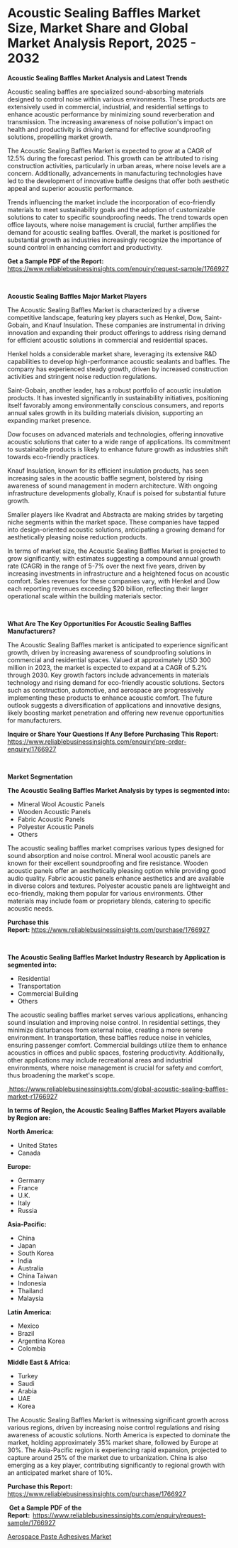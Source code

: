<p><h1>Acoustic Sealing Baffles Market Size, Market Share and Global Market Analysis Report, 2025 - 2032</h1></p><p><strong>Acoustic Sealing Baffles Market Analysis and Latest Trends</strong></p>
<p><p>Acoustic sealing baffles are specialized sound-absorbing materials designed to control noise within various environments. These products are extensively used in commercial, industrial, and residential settings to enhance acoustic performance by minimizing sound reverberation and transmission. The increasing awareness of noise pollution's impact on health and productivity is driving demand for effective soundproofing solutions, propelling market growth.</p><p>The Acoustic Sealing Baffles Market is expected to grow at a CAGR of 12.5% during the forecast period. This growth can be attributed to rising construction activities, particularly in urban areas, where noise levels are a concern. Additionally, advancements in manufacturing technologies have led to the development of innovative baffle designs that offer both aesthetic appeal and superior acoustic performance.</p><p>Trends influencing the market include the incorporation of eco-friendly materials to meet sustainability goals and the adoption of customizable solutions to cater to specific soundproofing needs. The trend towards open office layouts, where noise management is crucial, further amplifies the demand for acoustic sealing baffles. Overall, the market is positioned for substantial growth as industries increasingly recognize the importance of sound control in enhancing comfort and productivity.</p></p>
<p><strong>Get a Sample PDF of the Report:&nbsp;</strong> <a href="https://www.reliablebusinessinsights.com/enquiry/request-sample/1766927?utm_campaign=2302&utm_medium=2&utm_source=Github&utm_content=ia&utm_term=03042025&utm_id=acoustic-sealing-baffles">https://www.reliablebusinessinsights.com/enquiry/request-sample/1766927</a></p>
<p>&nbsp;</p>
<p><strong>Acoustic Sealing Baffles Major Market Players</strong></p>
<p><p>The Acoustic Sealing Baffles Market is characterized by a diverse competitive landscape, featuring key players such as Henkel, Dow, Saint-Gobain, and Knauf Insulation. These companies are instrumental in driving innovation and expanding their product offerings to address rising demand for efficient acoustic solutions in commercial and residential spaces.</p><p>Henkel holds a considerable market share, leveraging its extensive R&D capabilities to develop high-performance acoustic sealants and baffles. The company has experienced steady growth, driven by increased construction activities and stringent noise reduction regulations.</p><p>Saint-Gobain, another leader, has a robust portfolio of acoustic insulation products. It has invested significantly in sustainability initiatives, positioning itself favorably among environmentally conscious consumers, and reports annual sales growth in its building materials division, supporting an expanding market presence.</p><p>Dow focuses on advanced materials and technologies, offering innovative acoustic solutions that cater to a wide range of applications. Its commitment to sustainable products is likely to enhance future growth as industries shift towards eco-friendly practices.</p><p>Knauf Insulation, known for its efficient insulation products, has seen increasing sales in the acoustic baffle segment, bolstered by rising awareness of sound management in modern architecture. With ongoing infrastructure developments globally, Knauf is poised for substantial future growth.</p><p>Smaller players like Kvadrat and Abstracta are making strides by targeting niche segments within the market space. These companies have tapped into design-oriented acoustic solutions, anticipating a growing demand for aesthetically pleasing noise reduction products.</p><p>In terms of market size, the Acoustic Sealing Baffles Market is projected to grow significantly, with estimates suggesting a compound annual growth rate (CAGR) in the range of 5-7% over the next five years, driven by increasing investments in infrastructure and a heightened focus on acoustic comfort. Sales revenues for these companies vary, with Henkel and Dow each reporting revenues exceeding $20 billion, reflecting their larger operational scale within the building materials sector.</p></p>
<p>&nbsp;</p>
<p><strong>What Are The Key Opportunities For Acoustic Sealing Baffles Manufacturers?</strong></p>
<p><p>The Acoustic Sealing Baffles market is anticipated to experience significant growth, driven by increasing awareness of soundproofing solutions in commercial and residential spaces. Valued at approximately USD 300 million in 2023, the market is expected to expand at a CAGR of 5.2% through 2030. Key growth factors include advancements in materials technology and rising demand for eco-friendly acoustic solutions. Sectors such as construction, automotive, and aerospace are progressively implementing these products to enhance acoustic comfort. The future outlook suggests a diversification of applications and innovative designs, likely boosting market penetration and offering new revenue opportunities for manufacturers.</p></p>
<p><strong>Inquire or Share Your Questions If Any Before Purchasing This Report:</strong> <a href="https://www.reliablebusinessinsights.com/enquiry/pre-order-enquiry/1766927?utm_campaign=2302&utm_medium=2&utm_source=Github&utm_content=ia&utm_term=03042025&utm_id=acoustic-sealing-baffles">https://www.reliablebusinessinsights.com/enquiry/pre-order-enquiry/1766927</a></p>
<p>&nbsp;</p>
<p><strong>Market Segmentation</strong></p>
<p><strong>The Acoustic Sealing Baffles Market Analysis by types is segmented into:</strong></p>
<p><ul><li>Mineral Wool Acoustic Panels</li><li>Wooden Acoustic Panels</li><li>Fabric Acoustic Panels</li><li>Polyester Acoustic Panels</li><li>Others</li></ul></p>
<p><p>The acoustic sealing baffles market comprises various types designed for sound absorption and noise control. Mineral wool acoustic panels are known for their excellent soundproofing and fire resistance. Wooden acoustic panels offer an aesthetically pleasing option while providing good audio quality. Fabric acoustic panels enhance aesthetics and are available in diverse colors and textures. Polyester acoustic panels are lightweight and eco-friendly, making them popular for various environments. Other materials may include foam or proprietary blends, catering to specific acoustic needs.</p></p>
<p><strong>Purchase this Report:&nbsp;</strong><a href="https://www.reliablebusinessinsights.com/purchase/1766927?utm_campaign=2302&utm_medium=2&utm_source=Github&utm_content=ia&utm_term=03042025&utm_id=acoustic-sealing-baffles">https://www.reliablebusinessinsights.com/purchase/1766927</a></p>
<p>&nbsp;</p>
<p><strong>The Acoustic Sealing Baffles Market Industry Research by Application is segmented into:</strong></p>
<p><ul><li>Residential</li><li>Transportation</li><li>Commercial Building</li><li>Others</li></ul></p>
<p><p>The acoustic sealing baffles market serves various applications, enhancing sound insulation and improving noise control. In residential settings, they minimize disturbances from external noise, creating a more serene environment. In transportation, these baffles reduce noise in vehicles, ensuring passenger comfort. Commercial buildings utilize them to enhance acoustics in offices and public spaces, fostering productivity. Additionally, other applications may include recreational areas and industrial environments, where noise management is crucial for safety and comfort, thus broadening the market's scope.</p></p>
<p><a href="https://www.reliablebusinessinsights.com/global-acoustic-sealing-baffles-market-r1766927?utm_campaign=2302&utm_medium=2&utm_source=Github&utm_content=ia&utm_term=03042025&utm_id=acoustic-sealing-baffles">&nbsp;https://www.reliablebusinessinsights.com/global-acoustic-sealing-baffles-market-r1766927</a></p>
<p><strong>In terms of Region, the Acoustic Sealing Baffles Market Players available by Region are:</strong></p>
<p>
    <p> <strong> North America: </strong>
        <ul>
            <li>United States</li>
            <li>Canada</li>
        </ul>
        </p> 
    <p> <strong> Europe: </strong>
        <ul>
            <li>Germany</li>
            <li>France</li>
            <li>U.K.</li>
            <li>Italy</li>
            <li>Russia</li>
        </ul>
        </p> 
    <p> <strong> Asia-Pacific: </strong>
        <ul>
            <li>China</li>
            <li>Japan</li>
            <li>South Korea</li>
            <li>India</li>
            <li>Australia</li>
            <li>China Taiwan</li>
            <li>Indonesia</li>
            <li>Thailand</li>
            <li>Malaysia</li>
        </ul>
        </p> 
    <p> <strong> Latin America: </strong>
        <ul>
            <li>Mexico</li>
            <li>Brazil</li>
            <li>Argentina Korea</li>
            <li>Colombia</li>
        </ul>
        </p> 
    <p> <strong> Middle East & Africa: </strong>
        <ul>
            <li>Turkey</li>
            <li>Saudi</li>
            <li>Arabia</li>
            <li>UAE</li>
            <li>Korea</li>
        </ul>
    </p>
    </p>
<p><p>The Acoustic Sealing Baffles Market is witnessing significant growth across various regions, driven by increasing noise control regulations and rising awareness of acoustic solutions. North America is expected to dominate the market, holding approximately 35% market share, followed by Europe at 30%. The Asia-Pacific region is experiencing rapid expansion, projected to capture around 25% of the market due to urbanization. China is also emerging as a key player, contributing significantly to regional growth with an anticipated market share of 10%.</p></p>
<p><strong>Purchase this Report: </strong><a href="https://www.reliablebusinessinsights.com/purchase/1766927?utm_campaign=2302&utm_medium=2&utm_source=Github&utm_content=ia&utm_term=03042025&utm_id=acoustic-sealing-baffles">https://www.reliablebusinessinsights.com/purchase/1766927</a></p>
<p>&nbsp;<strong>Get a Sample PDF of the Report:&nbsp;&nbsp;</strong><a href="https://www.reliablebusinessinsights.com/enquiry/request-sample/1766927?utm_campaign=2302&utm_medium=2&utm_source=Github&utm_content=ia&utm_term=03042025&utm_id=acoustic-sealing-baffles">https://www.reliablebusinessinsights.com/enquiry/request-sample/1766927</a></p>
<p><strong></strong></p>
<p><p><a href="https://github.com/kathiestrine5ty/Market-Research-Report-List-2/blob/main/aerospace-paste-adhesives-market.md?utm_campaign=2302&utm_medium=2&utm_source=Github&utm_content=ia&utm_term=03042025&utm_id=acoustic-sealing-baffles">Aerospace Paste Adhesives Market</a></p></p>
